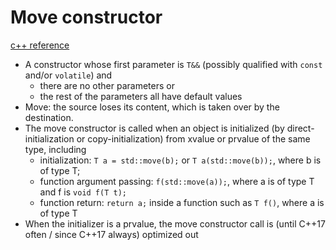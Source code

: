 # Move constructor
[c++ reference](https://en.cppreference.com/w/cpp/language/move_constructor)

- A constructor whose first parameter is `T&&` (possibly qualified with `const` and/or `volatile`) and 
    - there are no other parameters or
    - the rest of the parameters all have default values
- Move: the source loses its content, which is taken over by the destination.
- The move constructor is called when an object is initialized (by direct-initialization or copy-initialization) from xvalue or prvalue of the same type, including
    - initialization: `T a = std::move(b);` or `T a(std::move(b));`, where b is of type T;
    - function argument passing: `f(std::move(a));`, where a is of type T and f is `void f(T t);`
    - function return: `return a;` inside a function such as `T f()`, where a is of type T
- When the initializer is a prvalue, the move constructor call is (until C++17 often / since C++17 always) optimized out
